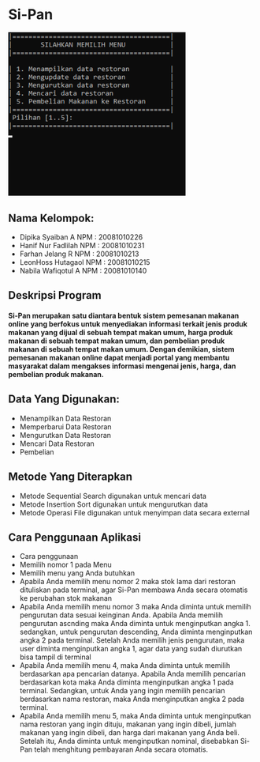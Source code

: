 <h1>Si-Pan</h1>
<img src='https://github.com/DipikaSyaiban/FP-Pemrograman-Lanjut-Kel-5/blob/main/Photo/Menu%20Si-Pan.png' width='360px'>

<h2>Nama Kelompok:</h2>
<ul>
  <li> Dipika Syaiban A     NPM : 20081010226 </li>
  <li> Hanif Nur Fadlilah   NPM : 20081010231 </li>
  <li> Farhan Jelang R      NPM : 20081010213 </li>
  <li> LeonHoss Hutagaol    NPM : 20081010215 </li>
  <li> Nabila Wafiqotul A   NPM : 20081010140 </li>
</ul>

<h2> Deskripsi Program </h2>
<h4> Si-Pan merupakan satu diantara bentuk sistem pemesanan makanan online yang berfokus untuk menyediakan informasi terkait jenis produk makanan yang dijual di sebuah   tempat makan umum, harga produk makanan di sebuah tempat makan umum, dan pembelian produk makanan di sebuah tempat makan umum. Dengan demikian, sistem pemesanan makanan online dapat menjadi portal yang membantu masyarakat dalam mengakses informasi mengenai jenis, harga, dan pembelian produk makanan.</h4>

<h2> Data Yang Digunakan: </h2>
<ul>
  <li> Menampilkan Data Restoran </li>
  <li> Memperbarui Data Restoran </li>
  <li> Mengurutkan Data Restoran </li>
  <li> Mencari Data Restoran </li>
  <li> Pembelian </li>
</ul>

<h2>Metode Yang Diterapkan</h2>
<ul>
  <li> Metode Sequential Search digunakan untuk mencari data  </li>
  <li> Metode Insertion Sort digunakan untuk mengurutkan data </li>
  <li> Metode Operasi File digunakan untuk menyimpan data secara external </li>
</ul>
 
<h2>Cara Penggunaan Aplikasi</h2>
<ul>
  <li> Cara penggunaan </li>
  <li> Memilih nomor 1 pada Menu </li>
  <li> Memilih menu yang Anda butuhkan </li>
  <li> Apabila Anda memilih menu nomor 2 maka stok lama dari restoran dituliskan pada terminal, agar Si-Pan membawa Anda secara otomatis ke perubahan stok makanan </li>
  <li> Apabila Anda memilih menu nomor 3 maka Anda diminta untuk memilih pengurutan data sesuai keinginan Anda. Apabila Anda memilih pengurutan ascnding maka Anda diminta untuk menginputkan angka 1. sedangkan, untuk pengurutan descending, Anda diminta menginputkan angka 2 pada terminal. Setelah Anda memilih jenis pengurutan, maka user diminta menginputkan angka 1, agar data yang sudah diurutkan bisa tampil di terminal </li>
  <li> Apabila Anda memilih menu 4, maka Anda diminta untuk memilih berdasarkan apa pencarian datanya. Apabila Anda memilih pencarian berdasarkan kota maka Anda diminta menginputkan angka 1 pada terminal. Sedangkan, untuk Anda yang ingin memilih pencarian berdasarkan nama restoran, maka Anda menginputkan angka 2 pada terminal. </li>
  <li> Apabila Anda memilih menu 5, maka Anda diminta untuk menginputkan nama restoran yang ingin dituju, makanan yang ingin dibeli, jumlah makanan yang ingin dibeli, dan harga dari makanan yang Anda beli. Setelah itu, Anda diminta untuk menginputkan nominal, disebabkan Si-Pan telah menghitung pembayaran Anda secara otomatis. </li>
<ul>
